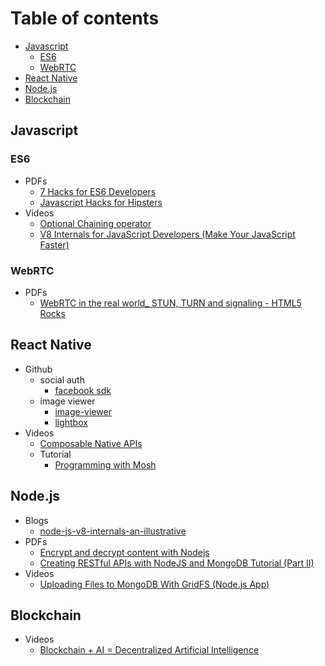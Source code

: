 # Table of contents

- [Javascript](#javascript)
  - [ES6](#es6)
  - [WebRTC](#webrtc)
- [React Native](#react-native)
- [Node.js](#nodejs)
- [Blockchain](#blockchain)

## Javascript

### ES6
  - PDFs
    - [7 Hacks for ES6 Developers](pdf/js/7%20Hacks%20for%20ES6%20Developers%20–%20DailyJS%20–%20Medium.pdf)
    - [Javascript Hacks for Hipsters](pdf/js/Javascript%20Hacks%20for%20Hipsters%20–%20Hacker%20Noon.pdf)
  - Videos
    - [Optional Chaining operator](https://www.youtube.com/watch?v=FKRVqtP8o48)
    - [V8 Internals for JavaScript Developers (Make Your JavaScript Faster)](https://www.youtube.com/watch?v=EhpmNyR2Za0)
    
### WebRTC
  - PDFs
    - [WebRTC in the real world_ STUN, TURN and signaling - HTML5 Rocks](pdf/webrtc/WebRTC%20in%20the%20real%20world_%20STUN%2C%20TURN%20and%20signaling%20-%20HTML5%20Rocks.pdf)
  
## React Native
  - Github
    - social auth
      - [facebook sdk](https://developers.facebook.com/docs/react-native/login)
    - image viewer
      - [image-viewer](https://github.com/ascoders/react-native-image-viewer)
      - [lightbox](https://github.com/oblador/react-native-lightbox)
  - Videos
    - [Composable Native APIs](https://www.youtube.com/watch?v=ksdnkm_zSW8)
    - Tutorial
      - [Programming with Mosh](https://www.youtube.com/playlist?list=PLTjRvDozrdlydy3uUBWZlLUTNpJSGGCEm)

## Node.js
  - Blogs
    - [node-js-v8-internals-an-illustrative](https://codeburst.io/node-js-v8-internals-an-illustrative-primer-83766e983bf6)
  - PDFs
    - [Encrypt and decrypt content with Nodejs](pdf/node/Encrypt%20and%20decrypt%20content%20with%20Nodejs%20-%20chris-rock.pdf)
    - [Creating RESTful APIs with NodeJS and MongoDB Tutorial (Part II)](pdf/node/Creating%20RESTful%20APIs%20with%20NodeJS%20and%20MongoDB%20Tutorial%20(Part%20II)%20_%20Adrian%20Mejia%20Blog.pdf)
  - Videos
    - [Uploading Files to MongoDB With GridFS (Node.js App)](https://www.youtube.com/watch?v=3f5Q9wDePzY)
    
## Blockchain
  - Videos
    - [Blockchain + AI = Decentralized Artificial Intelligence](https://www.youtube.com/watch?v=ogk4DnqXvuA)
